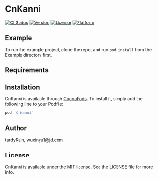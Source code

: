 # CnKanni

[![CI Status](https://img.shields.io/travis/tardyRain/CnKanni.svg?style=flat)](https://travis-ci.org/tardyRain/CnKanni)
[![Version](https://img.shields.io/cocoapods/v/CnKanni.svg?style=flat)](https://cocoapods.org/pods/CnKanni)
[![License](https://img.shields.io/cocoapods/l/CnKanni.svg?style=flat)](https://cocoapods.org/pods/CnKanni)
[![Platform](https://img.shields.io/cocoapods/p/CnKanni.svg?style=flat)](https://cocoapods.org/pods/CnKanni)

## Example

To run the example project, clone the repo, and run `pod install` from the Example directory first.

## Requirements

## Installation

CnKanni is available through [CocoaPods](https://cocoapods.org). To install
it, simply add the following line to your Podfile:

```ruby
pod 'CnKanni'
```

## Author

tardyRain, wuxinyu1@jd.com

## License

CnKanni is available under the MIT license. See the LICENSE file for more info.

